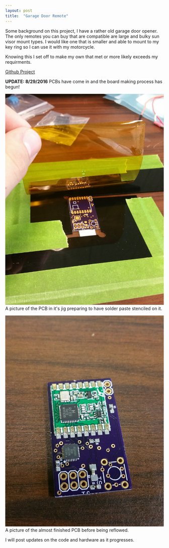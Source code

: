 ```yaml
---
layout: post
title:  "Garage Door Remote"
---
```


Some background on this project, I have a rather old garage door opener. The only remotes you can buy that are compatible are large and bulky sun visor mount types. I would like one that is smaller and able to mount to my key ring so I can use it with my motorcycle.

Knowing this I set off to make my own that met or more likely exceeds my requirments.

[Github Project](https://github.com/sx3wiz/GarageDoorRemote)

**UPDATE: 8/29/2016**
PCBs have come in and the board making process has begun!

![Solder Reflow Jig](/images/2016/7/gdr_remote1.jpg)
A picture of the PCB in it's jig preparing to have solder paste stenciled on it.

![Finished PCB](/images/2016/7/gdr_remote2.jpg)
A picture of the almost finished PCB before being reflowed.

I will post updates on the code and hardware as it progresses.